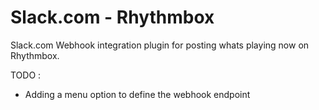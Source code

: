 Slack.com - Rhythmbox
=====================

Slack.com Webhook integration plugin for posting whats playing now on Rhythmbox.

TODO :

- Adding a menu option to define the webhook endpoint
